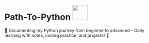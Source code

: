 # Path-To-Python <img src="https://user-images.githubusercontent.com/74038190/212257472-08e52665-c503-4bd9-aa20-f5a4dae769b5.gif" width="50">

📌 Documenting my Python journey from beginner to advanced – Daily learning with notes, coding practice, and projects! 🚀
